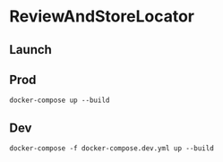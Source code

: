 # ReviewAndStoreLocator

## Launch

## Prod

```
docker-compose up --build
```

## Dev

```
docker-compose -f docker-compose.dev.yml up --build
```

